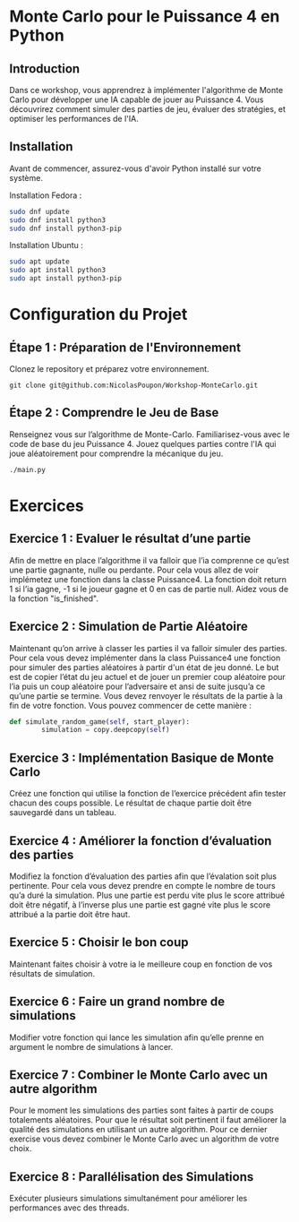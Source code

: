 <h1>Monte Carlo pour le Puissance 4 en Python</h1>

<h2>Introduction</h2>
Dans ce workshop, vous apprendrez à implémenter l'algorithme de Monte Carlo pour développer une IA capable de jouer au Puissance 4. Vous découvrirez comment simuler des parties de jeu, évaluer des stratégies, et optimiser les performances de l'IA.

<h2>Installation</h2>
Avant de commencer, assurez-vous d'avoir Python installé sur votre système.

Installation Fedora :

```bash
sudo dnf update
sudo dnf install python3
sudo dnf install python3-pip
```

Installation Ubuntu :

```bash
sudo apt update
sudo apt install python3
sudo apt install python3-pip
```

<h1>Configuration du Projet</h1>
<h2>Étape 1 : Préparation de l'Environnement</h2>
Clonez le repository et préparez votre environnement.

```
git clone git@github.com:NicolasPoupon/Workshop-MonteCarlo.git
```

<h2>Étape 2 : Comprendre le Jeu de Base</h2>
Renseignez vous sur l’algorithme de Monte-Carlo.
Familiarisez-vous avec le code de base du jeu Puissance 4. Jouez quelques parties contre l'IA qui joue aléatoirement pour comprendre la mécanique du jeu.

```bash
./main.py
```

<h1>Exercices</h1>

<h2>Exercice 1 : Evaluer le résultat d’une partie</h2>
Afin de mettre en place l’algorithme il va falloir que l’ia comprenne ce qu’est une partie gagnante, nulle ou perdante.
Pour cela vous allez de voir implémetez une fonction dans la classe Puissance4. La fonction doit return 1 si l’ia gagne, -1 si le joueur gagne et 0 en cas de partie null.
Aidez vous de la fonction "is_finished".


<h2>Exercice 2 : Simulation de Partie Aléatoire</h2>
Maintenant qu’on arrive à classer les parties il va falloir simuler des parties.
Pour cela vous devez implémenter dans la class Puissance4 une fonction pour simuler des parties aléatoires à partir d'un état de jeu donné.
Le but est de copier l’état du jeu actuel et de jouer un premier coup aléatoire pour l’ia puis un coup aléatoire pour l’adversaire et ansi de suite jusqu’a ce qu’une partie se termine.
Vous devez renvoyer le résultats de la partie à la fin de votre fonction.
Vous pouvez commencer de cette manière :

```python
def simulate_random_game(self, start_player):
        simulation = copy.deepcopy(self)
```

<h2>Exercice 3 : Implémentation Basique de Monte Carlo</h2>
Créez une fonction qui utilise la fonction de l’exercice précédent afin tester chacun des coups possible. Le résultat de chaque partie doit être sauvegardé dans un tableau.

<h2>Exercice 4 : Améliorer la fonction d’évaluation des parties</h2>
Modifiez la fonction d’évaluation des parties afin que l’évalation soit plus pertinente. Pour cela vous devez prendre en compte le nombre de tours qu’a duré la simulation. Plus une partie est perdu vite plus le score attribué doit être négatif, à l’inverse plus une partie est gagné vite plus le
score attribué a la partie doit être haut.

<h2>Exercice 5 : Choisir le bon coup</h2>
Maintenant faites choisir à votre ia le meilleure coup en fonction de vos résultats de simulation.

<h2>Exercice 6 : Faire un grand nombre de simulations </h2>
Modifier votre fonction qui lance les simulation afin qu’elle prenne en argument le nombre de simulations à lancer.


<h2>Exercice 7 : Combiner le Monte Carlo avec un autre algorithm</h2>
Pour le moment les simulations des parties sont faites à partir de coups totalements aléatoires.
Pour que le résultat soit pertinent il faut améliorer la qualité des simulations en utilisant un autre algorithm.
Pour ce dernier exercise vous devez combiner le Monte Carlo avec un algorithm de votre choix.

<h2>Exercice 8 : Parallélisation des Simulations</h2>
Exécuter plusieurs simulations simultanément pour améliorer les performances avec des threads.
